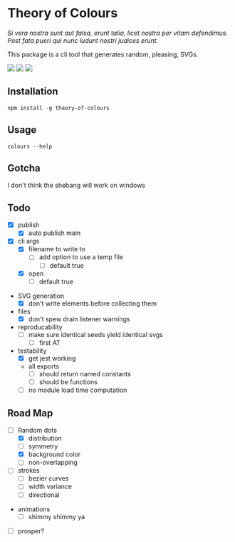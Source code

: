 # Theory of Colours

_Si vera nostra sunt aut falsa, erunt talia, licet nostra per vitam defendimus. Post fata pueri qui nunc ludunt nostri judices erunt._

This package is a cli tool that generates random, pleasing, SVGs.

<p>
    <a href="https://github.com/AndreasChristianson/theory-of-colours/actions/workflows/publish.yaml" alt="Build">
        <img src="https://img.shields.io/github/workflow/status/AndreasChristianson/theory-of-colours/main" /></a>
            <a href="https://www.npmjs.com/package/theory-of-colours" alt="npm downloads">
        <img src="https://img.shields.io/npm/dw/theory-of-colours" /></a>
    <a href="https://www.npmjs.com/package/theory-of-colours?activeTab=versions" alt="npm versions">
        <img src="https://img.shields.io/npm/v/theory-of-colours" /></a>
</p>

## Installation

`npm install -g theory-of-colours`

## Usage

`colours --help`

## Gotcha

I don't think the shebang will work on windows

## Todo

- [x] publish
  - [x] auto publish main
- [x] cli args
  - [x] filename to write to
    - [ ] add option to use a temp file
      - [ ] default true
  - [x] open
    - [ ] default true
- SVG generation
  - [x] don't write elements before collecting them
- files
  - [x] don't spew drain listener warnings
- reproducability
  - [ ] make sure identical seeds yield identical svgs
    - [ ] first AT
- testability
  - [x] get jest working
  - all exports
    - [ ] should return named constants
    - [ ] should be functions
  - [ ] no module load time computation

## Road Map

- [ ] Random dots
  - [x] distribution
  - [ ] symmetry
  - [x] background color
  - [ ] non-overlapping
- [ ] strokes
  - [ ] bezier curves
  - [ ] width variance
  - [ ] directional
- animations
  - [ ] shimmy shimmy ya
- [ ] prosper?
